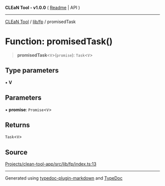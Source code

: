 **CLEaN Tool - v1.0.0** ( [Readme](../../../README.md) \| API )

***

[CLEaN Tool](../../../modules.md) / [lib/fp](../README.md) / promisedTask

# Function: promisedTask()

> **promisedTask**\<`V`\>(`promise`): `Task`\<`V`\>

## Type parameters

▪ **V**

## Parameters

▪ **promise**: `Promise`\<`V`\>

## Returns

`Task`\<`V`\>

## Source

[Projects/clean-tool-app/src/lib/fp/index.ts:13](https://github.com/yuckyh/clean-tool-app/)

***

Generated using [typedoc-plugin-markdown](https://www.npmjs.com/package/typedoc-plugin-markdown) and [TypeDoc](https://typedoc.org/)
